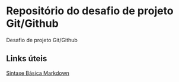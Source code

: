 # Repositório do desafio de projeto Git/Github
Desafio de projeto Git/Github

## Links úteis
[Sintaxe Básica Markdown](https://www.markdownguide.org/basic-syntax/)

